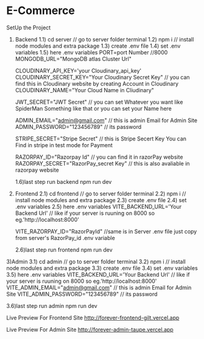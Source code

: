 ﻿# E-Commerce

SetUp the Project 
1) Backend
   1.1) cd server // go to server folder terminal
   1.2) npm i // install node modules and extra package
   1.3) create .env file
   1.4) set .env variables
   1.5) here .env variables
      PORT=port Number //8000
      MONGODB_URL="MongoDB atlas Cluster Url"

      CLOUDINARY_API_KEY='your Cloudinary_api_key'
      CLOUDINARY_SECRET_KEY="Your Cloudinary Secret Key" // you can find this in Cloudinary website by creating Account in Cloudinary
      CLOUDINARY_NAME="Your Cloud Name in Cliudinary"


      JWT_SECRET="JWT Secret" // you can set Whatever you want like SpiderMan Something like that or you can set your Name here
   
      ADMIN_EMAIL="admin@gmail.com" // this is admin Email for Admin Site
      ADMIN_PASSWORD="123456789" // its password
      
      STRIPE_SECRET="Stripe Secret" // this is Stripe Secert Key You can Find in stripe in test mode for Payment 
      
      RAZORPAY_ID="Razorpay Id" // you can find it in razorPay website
      RAZORPAY_SECRET="RazorPay_secret Key" // this is also avaliable in razorpay website
   
   1.6)last step run backend
       npm run dev

2) Frontend
   2.1) cd frontend // go to server folder terminal
   2.2) npm i // install node modules and extra package
   2.3) create .env file
   2.4) set .env variables
   2.5) here .env variables
     VITE_BACKEND_URL='Your Backend Url' // like if your server is ruuning on 8000 so eg.'http://localhost:8000'

     VITE_RAZORPAY_ID="RazorPayId" //same is in Server .env file just copy from server's RazorPay_id .env variable

   
   2.6)last step run frontend
       npm run dev

  3)Admin
   3.1) cd admin // go to server folder terminal
   3.2) npm i // install node modules and extra package
   3.3) create .env file
   3.4) set .env variables
   3.5) here .env variables
     VITE_BACKEND_URL='Your Backend Url'  // like if your server is ruuning on 8000 so eg.'http://localhost:8000'
     VITE_ADMIN_EMAIL="admin@gmail.com" // this is admin Email for Admin Site
     VITE_ADMIN_PASSWORD="123456789" // its password

   
   3.6)last step run admin
       npm run dev


  Live Preview For Frontend Site
  http://forever-frontend-gilt.vercel.app

  Live Preview For Admin Site
  http://forever-admin-taupe.vercel.app

